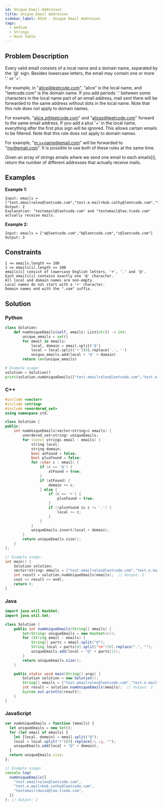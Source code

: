 ```yaml
---
id: Unique-Email-Addresses
title: Unique Email Addresses
sidebar_label: 0929 - Unique Email Addresses
tags:
  - medium
  - Strings
  - Hash Table
---
```


## Problem Description

Every valid email consists of a local name and a domain name, separated by the '@' sign. Besides lowercase letters, the email may contain one or more '.' or '+'.

For example, in "alice@leetcode.com", "alice" is the local name, and "leetcode.com" is the domain name. If you add periods '.' between some characters in the local name part of an email address, mail sent there will be forwarded to the same address without dots in the local name. Note that this rule does not apply to domain names.

For example, "alice.z@leetcode.com" and "alicez@leetcode.com" forward to the same email address. If you add a plus '+' in the local name, everything after the first plus sign will be ignored. This allows certain emails to be filtered. Note that this rule does not apply to domain names.

For example, "m.y+name@email.com" will be forwarded to "my@email.com". It is possible to use both of these rules at the same time.

Given an array of strings emails where we send one email to each emails[i], return the number of different addresses that actually receive mails.

## Examples

**Example 1:**

```
Input: emails = ["test.email+alex@leetcode.com","test.e.mail+bob.cathy@leetcode.com","testemail+david@lee.tcode.com"]
Output: 2
Explanation: "testemail@leetcode.com" and "testemail@lee.tcode.com" actually receive mails.
```

**Example 2:**

```
Input: emails = ["a@leetcode.com","b@leetcode.com","c@leetcode.com"]
Output: 3
```

## Constraints

```
1 <= emails.length <= 100
1 <= emails[i].length <= 100
emails[i] consist of lowercase English letters, '+', '.' and '@'.
Each emails[i] contains exactly one '@' character.
All local and domain names are non-empty.
Local names do not start with a '+' character.
Domain names end with the ".com" suffix.
```

## Solution

### Python

```python
class Solution:
    def numUniqueEmails(self, emails: List[str]) -> int:
        unique_emails = set()
        for email in emails:
            local, domain = email.split('@')
            local = local.split('+')[0].replace('.', '')
            unique_emails.add(local + '@' + domain)
        return len(unique_emails)

# Example usage:
solution = Solution()
print(solution.numUniqueEmails(["test.email+alex@leetcode.com","test.e.mail+bob.cathy@leetcode.com","testemail+david@lee.tcode.com"]))  # Output: 2
```

### C++

```cpp
#include <vector>
#include <string>
#include <unordered_set>
using namespace std;

class Solution {
public:
    int numUniqueEmails(vector<string>& emails) {
        unordered_set<string> uniqueEmails;
        for (const string& email : emails) {
            string local;
            string domain;
            bool atFound = false;
            bool plusFound = false;
            for (char c : email) {
                if (c == '@') {
                    atFound = true;
                }
                if (atFound) {
                    domain += c;
                } else {
                    if (c == '+') {
                        plusFound = true;
                    }
                    if (!plusFound && c != '.') {
                        local += c;
                    }
                }
            }
            uniqueEmails.insert(local + domain);
        }
        return uniqueEmails.size();
    }
};

// Example usage:
int main() {
    Solution solution;
    vector<string> emails = {"test.email+alex@leetcode.com","test.e.mail+bob.cathy@leetcode.com","testemail+david@lee.tcode.com"};
    int result = solution.numUniqueEmails(emails);  // Output: 2
    cout << result << endl;
    return 0;
}
```

### Java

```java
import java.util.HashSet;
import java.util.Set;

class Solution {
    public int numUniqueEmails(String[] emails) {
        Set<String> uniqueEmails = new HashSet<>();
        for (String email : emails) {
            String[] parts = email.split("@");
            String local = parts[0].split("\+")[0].replace(".", "");
            uniqueEmails.add(local + "@" + parts[1]);
        }
        return uniqueEmails.size();
    }

    public static void main(String[] args) {
        Solution solution = new Solution();
        String[] emails = {"test.email+alex@leetcode.com","test.e.mail+bob.cathy@leetcode.com","testemail+david@lee.tcode.com"};
        int result = solution.numUniqueEmails(emails);  // Output: 2
        System.out.println(result);
    }
}
```

### JavaScript

```javascript
var numUniqueEmails = function (emails) {
  let uniqueEmails = new Set();
  for (let email of emails) {
    let [local, domain] = email.split("@");
    local = local.split("+")[0].replace(/\./g, "");
    uniqueEmails.add(local + "@" + domain);
  }
  return uniqueEmails.size;
};

// Example usage:
console.log(
  numUniqueEmails([
    "test.email+alex@leetcode.com",
    "test.e.mail+bob.cathy@leetcode.com",
    "testemail+david@lee.tcode.com",
  ])
); // Output: 2
```
